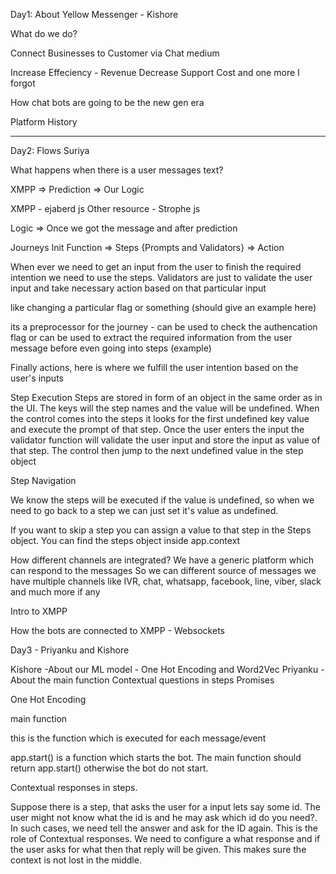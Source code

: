 Day1: About Yellow Messenger - Kishore

What do we do?

Connect Businesses to Customer via Chat medium

Increase Effeciency - Revenue
Decrease Support Cost
and one more I forgot

How chat bots are going to be the new gen era

Platform History

---

Day2: Flows Suriya

What happens when there is a user messages text?

XMPP => Prediction => Our Logic

XMPP - ejaberd js
Other resource - Strophe js

Logic => Once we got the message and after prediction 

Journeys
Init Function => Steps {Prompts and Validators} => Action

When ever we need to get an input from the user to finish the required intention we need to use the steps. Validators are just to validate the user input and take necessary action based on that particular input

like changing a particular flag or something (should give an example here)

its a preprocessor for the journey - can be used to check the authencation flag
or can be used to extract the required information from the user message before even going into steps (example)


Finally actions, here is where we fulfill the user intention based on the user's inputs

Step Execution
Steps are stored in form of an object in the same order as in the UI. The keys will the step names and the value will be undefined. When the control comes into the steps it looks for the first undefined key value and execute the prompt of that step. Once the user enters the input the validator function will validate the user input and store the input as value of that step. The control then jump to the next undefined value in the step object

Step Navigation 

We know the steps will be executed if the value is undefined, so when we need to go back to a step we can just set it's value as undefined.

If you want to skip a step you can assign a value to that step in the Steps object. You can find the steps object inside app.context

How different channels are integrated?
We have a generic platform which can respond to the messages
So we can different source of messages we have multiple channels like IVR, chat, whatsapp, facebook, line, viber, slack and much more if any

Intro to XMPP

How the bots are connected to XMPP - Websockets

Day3 - Priyanku and Kishore

Kishore -About our ML model - One Hot Encoding and Word2Vec
Priyanku - About the main function
Contextual questions in steps
Promises

One Hot Encoding

main function

this is the function which is executed for each message/event

app.start() is a function which starts the bot. The main function should return app.start() otherwise the bot do not start.

Contextual responses in steps.

Suppose there is a step, that asks the user for a input lets say some id. The user might not know what the id is and he may ask which id do you need?. In such cases, we need tell the answer and ask for the ID again. This is the role of Contextual responses. We need to configure a what response and if the user asks for what then that reply will be given. This makes sure the context is not lost in the middle.